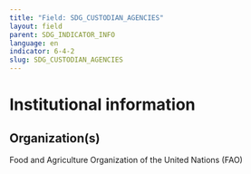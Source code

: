 ```yaml
---
title: "Field: SDG_CUSTODIAN_AGENCIES"
layout: field
parent: SDG_INDICATOR_INFO
language: en
indicator: 6-4-2
slug: SDG_CUSTODIAN_AGENCIES
---
```

# Institutional information

## Organization(s)

Food and Agriculture Organization of the United Nations (FAO)